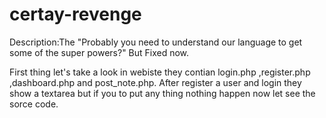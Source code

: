 # certay-revenge
Description:The "Probably you need to understand our language to get some of the super powers?" But Fixed now.

  
First thing let's take a look in webiste they contian login.php ,register.php ,dashboard.php and post_note.php.
After register a user and login they show a textarea but if you to put any thing nothing happen now let see the sorce code.
